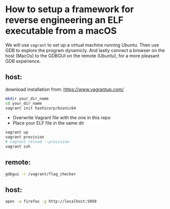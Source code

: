 # How to setup a framework for reverse engineering an ELF executable from a macOS
We will use `vagrant` to set up a virtual machine running Ubuntu. Then use GDB to explore the program dynamicly.
And lastly connect a browser on the host (MacOs) to the GDBGUI on the remote (Ubuntu), for a more pleasant GDB experience.

## host:

download installation from: https://www.vagrantup.com/

``` bash
mkdir your_dir_name
cd your_dir_name
vagrant init hashicorp/bionic64
```

- Overwrite Vagrant file with the one in this repo
- Place your ELF file in the same dir

``` bash
vagrant up
vagrant provision
# vagrant reload --provision
vagrant ssh
```

## remote:

``` bash
gdbgui -r /vagrant/flag_checker
```

## host:

``` bash
open -a firefox -g http://localhost:5050
```

